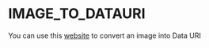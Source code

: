 # IMAGE_TO_DATAURI

You can use this [website](https://peace0907.me/IMAGE_TO_DATAURI/) to convert an image into Data URI
